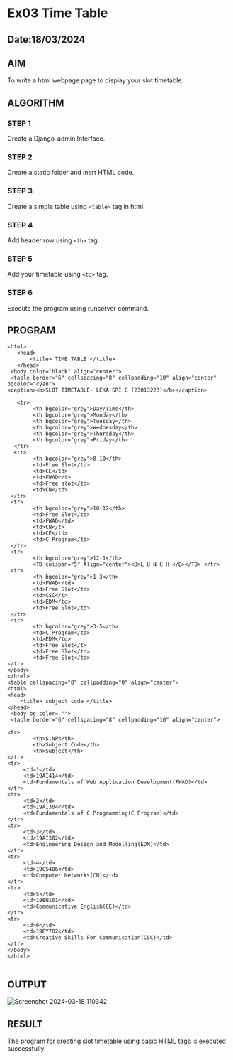 # Ex03 Time Table
## Date:18/03/2024

## AIM
To write a html webpage page to display your slot timetable.

## ALGORITHM
### STEP 1
Create a Django-admin Interface.

### STEP 2
Create a static folder and inert HTML code.

### STEP 3
Create a simple table using ```<table>``` tag in html.

### STEP 4
Add header row using ```<th>``` tag.

### STEP 5
Add your timetable using ```<td>``` tag.

### STEP 6
Execute the program using runserver command.

## PROGRAM
```
<html>
   <head>
       <title> TIME TABLE </title>
   </head>
 <body color="black" align="center">
 <table border="6" cellspacing="8" cellpadding="10" align="center" bgcolor="cyan">
<caption><b>SLOT TIMETABLE- LEKA SRI G (23013223)</b></caption>

   <tr>
        <th bgcolor="grey">Day/Time</th>
        <th bgcolor="grey">Monday</th>
        <th bgcolor="grey">Tuesday</th>
        <th bgcolor="grey">Wednesday</th>
        <th bgcolor="grey">Thursday</th>
        <th bgcolor="grey">Friday</th>
  </tr>
  <tr>
        <th bgcolor="grey">8-10</th>
        <td>Free Slot</td>
        <td>CE</td>
        <td>FWAD</t>
        <td>Free slot</td>
        <td>CN</td>
 </tr>
 <tr>
        <th bgcolor="grey">10-12</th>
        <td>Free Slot</td>
        <td>FWAD</td>
        <td>CN</t>
        <td>CE</td>
        <td>C Program</td>
 </tr>
 <tr> 
        <th bgcolor="grey">12-1</th>
        <TD colspan="5" Align="center"><B>L U N C H </B></TD> </tr>
 <tr>
        <th bgcolor="grey">1-3</th>
        <td>FWAD</td>
        <td>Free Slot</td>
        <td>CSC</t>
        <td>EDM</td>
        <td>Free Slot</td>
 </tr>
 <tr>
        <th bgcolor="grey">3-5</th>
        <td>C Program</td>
        <td>EDM</td>
        <td>Free Slot</t>
        <td>Free Slot</td>
        <td>Free Slot</td>
</tr>
</body>
</html>
<table cellspacing="8" cellpadding="0" align="center">
<html>
<head>
    <title> subject code </title>
</head>
 <body bg color= "">
 <table border="6" cellspacing="8" cellpadding="10" align="center">

<tr> 
        <th>S.NP</th>
        <th>Subject Code</th>
        <th>Subject</th>
</tr>        
<tr>
     <td>1</td>
     <td>19AI414</td>
     <td>Fundamentals of Web Application Development(FWAD)</td>
</tr>    
<tr>
     <td>2</td>
     <td>19AI304</td>
     <td>Fundamentals of C Programming(C Program)</td>
</tr> 
<tr>
     <td>3</td>
     <td>19AI302</td>
     <td>Engineering Design and Modelling(EDM)</td>
</tr>     
<tr>
     <td>4</td>
     <td>19CS406</td>
     <td>Computer Networks(CN)</td>
</tr>   
<tr>
     <td>5</td>
     <td>19EN101</td>
     <td>Communicative English(CE)</td>
</tr>  
<tr>
     <td>6</td>
     <td>19EY702</td>
     <td>Creative Skills For Communication(CSC)</td>
</tr>    
</body>
</html>
            
```


## OUTPUT
![Screenshot 2024-03-18 110342](https://github.com/lekasri12/slot/assets/149037427/8744e156-e797-4773-8992-657579a93988)



## RESULT
The program for creating slot timetable using basic HTML tags is executed successfully.
